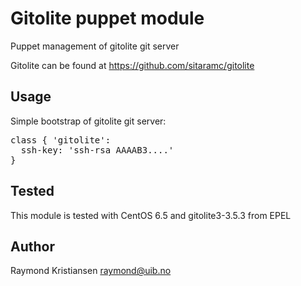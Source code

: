 # Gitolite puppet module
Puppet management of gitolite git server

Gitolite can be found at https://github.com/sitaramc/gitolite

## Usage
Simple bootstrap of gitolite git server:
<pre>
class { 'gitolite': 
  ssh-key: 'ssh-rsa AAAAB3....'
}
</pre>

## Tested
This module is tested with CentOS 6.5 and gitolite3-3.5.3 from EPEL

## Author
Raymond Kristiansen <raymond@uib.no>
